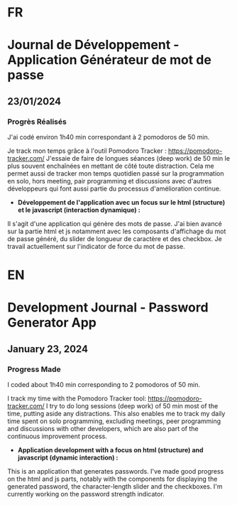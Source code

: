 # FR

# Journal de Développement - Application Générateur de mot de passe

## 23/01/2024

### Progrès Réalisés

J'ai codé environ 1h40 min correspondant à 2 pomodoros de 50 min.

Je track mon temps grâce à l'outil Pomodoro Tracker : https://pomodoro-tracker.com/
J'essaie de faire de longues séances (deep work) de 50 min le plus souvent enchaînées en mettant de côté toute distraction.
Cela me permet aussi de tracker mon temps quotidien passé sur la programmation en solo, hors meeting, pair programming et discussions avec d'autres développeurs qui font aussi partie du processus d'amélioration continue.

- **Développement de l'application avec un focus sur le html (structure) et le javascript (interaction dynamique) :**

Il s'agit d'une application qui génère des mots de passe.
J'ai bien avancé sur la partie html et js notamment avec les composants d'affichage du mot de passe généré, du slider de longueur de caractère et des checkbox.
Je travail actuellement sur l'indicator de force du mot de passe.

# EN

# Development Journal - Password Generator App

## January 23, 2024

### Progress Made

I coded about 1h40 min corresponding to 2 pomodoros of 50 min.

I track my time with the Pomodoro Tracker tool: https://pomodoro-tracker.com/
I try to do long sessions (deep work) of 50 min most of the time, putting aside any distractions.
This also enables me to track my daily time spent on solo programming, excluding meetings, peer programming and discussions with other developers, which are also part of the continuous improvement process.

- **Application development with a focus on html (structure) and javascript (dynamic interaction) :**

This is an application that generates passwords.
I've made good progress on the html and js parts, notably with the components for displaying the generated password, the character-length slider and the checkboxes.
I'm currently working on the password strength indicator.
